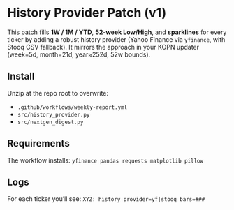 # History Provider Patch (v1)

This patch fills **1W / 1M / YTD**, **52‑week Low/High**, and **sparklines** for every ticker
by adding a robust history provider (Yahoo Finance via `yfinance`, with Stooq CSV fallback).
It mirrors the approach in your KOPN updater (week=5d, month=21d, year≈252d, 52w bounds).

## Install
Unzip at the repo root to overwrite:
- `.github/workflows/weekly-report.yml`
- `src/history_provider.py`
- `src/nextgen_digest.py`

## Requirements
The workflow installs: `yfinance pandas requests matplotlib pillow`

## Logs
For each ticker you’ll see: `XYZ: history provider=yf|stooq bars=###`

